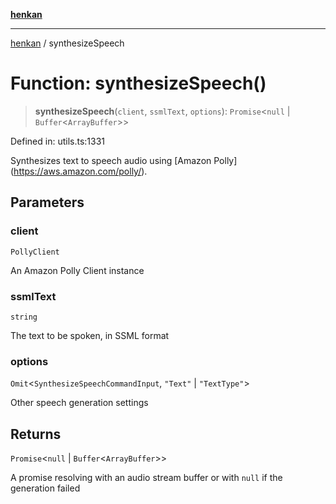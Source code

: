 [**henkan**](../README.md)

***

[henkan](../README.md) / synthesizeSpeech

# Function: synthesizeSpeech()

> **synthesizeSpeech**(`client`, `ssmlText`, `options`): `Promise`\<`null` \| `Buffer`\<`ArrayBuffer`\>\>

Defined in: utils.ts:1331

Synthesizes text to speech audio using \[Amazon Polly\](https://aws.amazon.com/polly/).

## Parameters

### client

`PollyClient`

An Amazon Polly Client instance

### ssmlText

`string`

The text to be spoken, in SSML format

### options

`Omit`\<`SynthesizeSpeechCommandInput`, `"Text"` \| `"TextType"`\>

Other speech generation settings

## Returns

`Promise`\<`null` \| `Buffer`\<`ArrayBuffer`\>\>

A promise resolving with an audio stream buffer or with `null` if the generation failed
